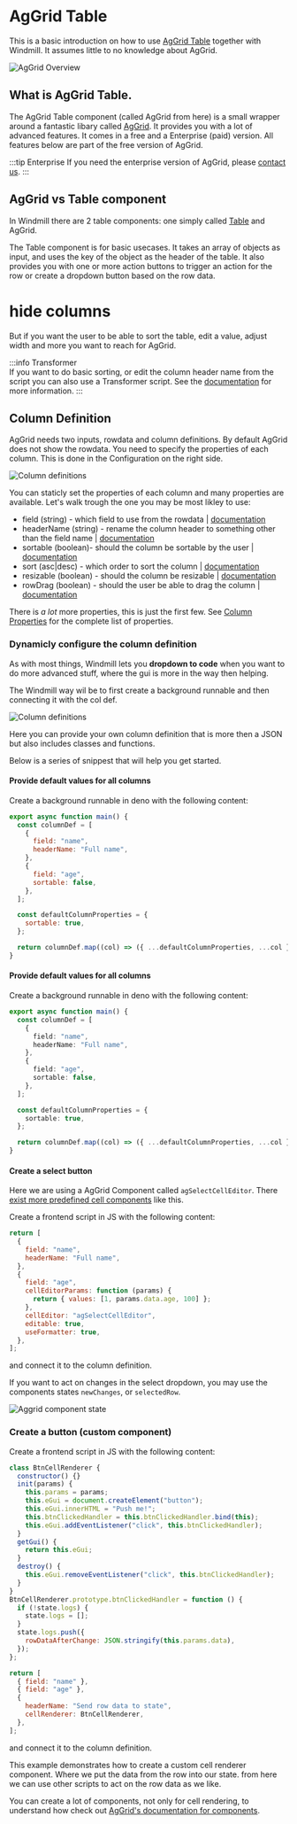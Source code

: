# AgGrid Table

This is a basic introduction on how to use
[AgGrid Table](https://www.ag-grid.com/) together with Windmill. It assumes
little to no knowledge about AgGrid.

![AgGrid Overview](../../../../static/img/guide/aggrid_overview.png)

## What is AgGrid Table.

The AgGrid Table component (called AgGrid from here) is a small wrapper around a
fantastic libary called [AgGrid](https://www.ag-grid.com/). It provides you with
a lot of advanced features. It comes in a free and a Enterprise (paid) version.
All features below are part of the free version of AgGrid.

:::tip Enterprise If you need the enterprise version of AgGrid, please
[contact us](../../6_getting_help/index.mdx). :::

## AgGrid vs Table component

In Windmill there are 2 table components: one simply called
[Table](../../../apps/4_app_configuration-settings/1_app_component_library.md#table)
and AgGrid.

The Table component is for basic usecases. It takes an array of objects as
input, and uses the key of the object as the header of the table. It also
provides you with one or more action buttons to trigger an action for the row or
create a dropdown button based on the row data.

# hide columns

But if you want the user to be able to sort the table, edit a value, adjust
width and more you want to reach for AgGrid.

:::info Transformer\
If you want to do basic sorting, or edit the column header name from the script
you can also use a Transformer script. See the
[documentation](../../../apps/4_app_configuration-settings/2_app_runnable_triggers.md#transformer)
for more information. :::

## Column Definition

AgGrid needs two inputs, rowdata and column definitions. By default AgGrid does
not show the rowdata. You need to specify the properties of each column. This is
done in the Configuration on the right side.

![Column definitions](./../../../../static/img/guide/aggrid-column-definition-menu.png)

You can staticly set the properties of each column and many properties are
available. Let's walk trough the one you may be most likley to use:

- field (string) - which field to use from the rowdata |
  [documentation](https://www.ag-grid.com/javascript-data-grid/column-properties/#reference-columns-field)
- headerName (string) - rename the column header to something other than the
  field name |
  [documentation](https://www.ag-grid.com/javascript-data-grid/column-properties/#reference-header-headerName)
- sortable (boolean)- should the column be sortable by the user |
  [documentation](https://www.ag-grid.com/javascript-data-grid/column-properties/#reference-sort-sortable)
- sort (asc|desc) - which order to sort the column |
  [documentation](https://www.ag-grid.com/javascript-data-grid/column-properties/#reference-sort-sort)
- resizable (boolean) - should the column be resizable |
  [documentation](https://www.ag-grid.com/javascript-data-grid/column-properties/#reference-width-resizable)
- rowDrag (boolean) - should the user be able to drag the column |
  [documentation](https://www.ag-grid.com/javascript-data-grid/column-properties/#reference-row%20dragging-rowDrag)

There is _a lot_ more properties, this is just the first few. See
[Column Properties](https://www.ag-grid.com/javascript-data-grid/column-properties/)
for the complete list of properties.

### Dynamicly configure the column definition

As with most things, Windmill lets you **dropdown to code** when you want to do
more advanced stuff, where the gui is more in the way then helping.

The Windmill way wil be to first create a background runnable and then
connecting it with the col def.

![Column definitions](./../../../../static/img/guide/coldef-connect.png)

Here you can provide your own column definition that is more then a JSON but
also includes classes and functions.

Below is a series of snippest that will help you get started.

#### Provide default values for all columns

Create a background runnable in deno with the following content:

```js
export async function main() {
  const columnDef = [
    {
      field: "name",
      headerName: "Full name",
    },
    {
      field: "age",
      sortable: false,
    },
  ];

  const defaultColumnProperties = {
    sortable: true,
  };

  return columnDef.map((col) => ({ ...defaultColumnProperties, ...col }));
}
```

#### Provide default values for all columns

Create a background runnable in deno with the following content:

```ts
export async function main() {
  const columnDef = [
    {
      field: "name",
      headerName: "Full name",
    },
    {
      field: "age",
      sortable: false,
    },
  ];

  const defaultColumnProperties = {
    sortable: true,
  };

  return columnDef.map((col) => ({ ...defaultColumnProperties, ...col }));
}
```

#### Create a select button

Here we are using a AgGrid Component called `agSelectCellEditor`. There
[exist more predefined cell components](https://www.ag-grid.com/javascript-data-grid/provided-cell-editors/#select-cell-editor)
like this.

Create a frontend script in JS with the following content:

```js
return [
  {
    field: "name",
    headerName: "Full name",
  },
  {
    field: "age",
    cellEditorParams: function (params) {
      return { values: [1, params.data.age, 100] };
    },
    cellEditor: "agSelectCellEditor",
    editable: true,
    useFormatter: true,
  },
];
```

and connect it to the column definition.

If you want to act on changes in the select dropdown, you may use the components
states `newChanges`, or `selectedRow`.

![Aggrid component state](./../../../../static/img/guide/aggrid-state.png)

### Create a button (custom component)

Create a frontend script in JS with the following content:

```js
class BtnCellRenderer {
  constructor() {}
  init(params) {
    this.params = params;
    this.eGui = document.createElement("button");
    this.eGui.innerHTML = "Push me!";
    this.btnClickedHandler = this.btnClickedHandler.bind(this);
    this.eGui.addEventListener("click", this.btnClickedHandler);
  }
  getGui() {
    return this.eGui;
  }
  destroy() {
    this.eGui.removeEventListener("click", this.btnClickedHandler);
  }
}
BtnCellRenderer.prototype.btnClickedHandler = function () {
  if (!state.logs) {
    state.logs = [];
  }
  state.logs.push({
    rowDataAfterChange: JSON.stringify(this.params.data),
  });
};

return [
  { field: "name" },
  { field: "age" },
  {
    headerName: "Send row data to state",
    cellRenderer: BtnCellRenderer,
  },
];
```

and connect it to the column definition.

This example demonstrates how to create a custom cell renderer component. Where
we put the data from the row into our state. from here we can use other scripts
to act on the row data as we like.

You can create a lot of components, not only for cell rendering, to understand
how check out
[AgGrid's documentation for components](https://www.ag-grid.com/javascript-data-grid/components/).
